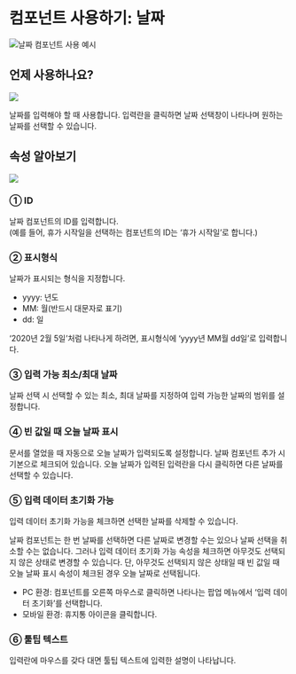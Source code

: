 # 컴포넌트 사용하기: 날짜

![](https://www.eformsign.com/kr/support/wp-content/uploads/sites/5/2020/02/sample-of-using-datetime-component.gif)날짜 컴포넌트 사용 예시

## 언제 사용하나요?

![](https://www.eformsign.com/kr/support/wp-content/uploads/sites/5/2020/02/form-builder-components_datetime.png)

날짜를 입력해야 할 때 사용합니다. 입력란을 클릭하면 날짜 선택창이 나타나며 원하는 날짜를 선택할 수 있습니다.

## 속성 알아보기

![](https://www.eformsign.com/kr/support/wp-content/uploads/sites/5/2020/02/datetime-component-properties_02.png)

### ① ID

날짜 컴포넌트의 ID를 입력합니다.  
\(예를 들어, 휴가 시작일을 선택하는 컴포넌트의 ID는 ‘휴가 시작일’로 합니다.\)

### ② 표시형식

날짜가 표시되는 형식을 지정합니다.

* yyyy: 년도
* MM: 월\(반드시 대문자로 표기\)
* dd: 일

‘2020년 2월 5일’처럼 나타나게 하려면, 표시형식에 ‘yyyy년 MM월 dd일’로 입력합니다.

### ③ 입력 가능 최소/최대 날짜

날짜 선택 시 선택할 수 있는 최소, 최대 날짜를 지정하여 입력 가능한 날짜의 범위를 설정합니다.

### ④ 빈 값일 때 오늘 날짜 표시

문서를 열었을 때 자동으로 오늘 날짜가 입력되도록 설정합니다. 날짜 컴포넌트 추가 시 기본으로 체크되어 있습니다. 오늘 날짜가 입력된 입력란을 다시 클릭하면 다른 날짜를 선택할 수 있습니다.

### ⑤ 입력 데이터 초기화 가능

입력 데이터 초기화 가능을 체크하면 선택한 날짜를 삭제할 수 있습니다.

날짜 컴포넌트는 한 번 날짜를 선택하면 다른 날짜로 변경할 수는 있으나 날짜 선택을 취소할 수는 없습니다. 그러나 입력 데이터 초기화 가능 속성을 체크하면 아무것도 선택되지 않은 상태로 변경할 수 있습니다. 단, 아무것도 선택되지 않은 상태일 때 빈 값일 때 오늘 날짜 표시 속성이 체크된 경우 오늘 날짜로 선택됩니다.

* PC 환경: 컴포넌트를 오른쪽 마우스로 클릭하면 나타나는 팝업 메뉴에서 ‘입력 데이터 초기화’를 선택합니다.
* 모바일 환경: 휴지통 아이콘을 클릭합니다.

### ⑥ 툴팁 텍스트

입력란에 마우스를 갖다 대면 툴팁 텍스트에 입력한 설명이 나타납니다.


